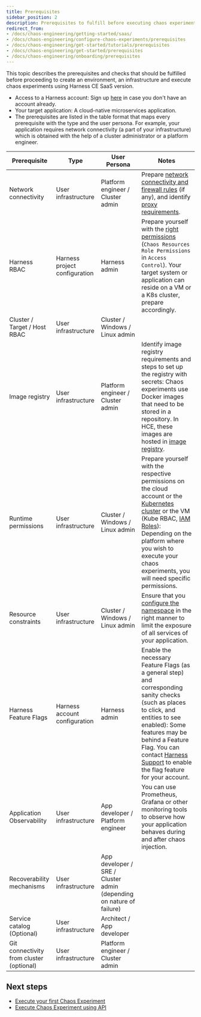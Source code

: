```yaml
---
title: Prerequisites
sidebar_position: 2
description: Prerequisites to fulfill before executing chaos experiments.
redirect_from:
- /docs/chaos-engineering/getting-started/saas/
- /docs/chaos-engineering/configure-chaos-experiments/prerequisites
- /docs/chaos-engineering/get-started/tutorials/prerequisites
- /docs/chaos-engineering/get-started/prerequisites
- /docs/chaos-engineering/onboarding/prerequisites
---
```


This topic describes the prerequisites and checks that should be fulfilled before proceeding to create an environment, an infrastructure and execute chaos experiments using Harness CE SaaS version.

- Access to a Harness account: Sign up [here](https://app.harness.io) in case you don't have an account already. 
- Your target application: A cloud-native microservices application.
- The prerequisites are listed in the table format that maps every prerequisite with the type and the user persona. For example, your application requires network connectivity (a part of your infrastructure) which is obtained with the help of a cluster administrator or a platform engineer.


| **Prerequisite**                         | **Type**                      | **User Persona**                                                     | **Notes**                                                                                                                                                                                                                                                                                                                                                                              |
|------------------------------------------|-------------------------------|----------------------------------------------------------------------|----------------------------------------------------------------------------------------------------------------------------------------------------------------------------------------------------------------------------------------------------------------------------------------------------------------------------------------------------------------------------------------|
| Network connectivity                     | User infrastructure           | Platform engineer / Cluster admin                                    | Prepare [network connectivity and firewall rules](https://developer.harness.io/docs/platform/references/allowlist-harness-domains-and-ips/) (if any), and identify [proxy requirements](/docs/chaos-engineering/getting-started/smp/).                                                                                                                                                 |
| Harness RBAC                             | Harness project configuration | Harness admin                                                        | Prepare yourself with the [right permissions](https://developer.harness.io/docs/platform/role-based-access-control/rbac-in-harness/) (`Chaos Resources Role Permissions` in `Access Control`). Your target system or application can reside on a VM or a K8s cluster, prepare accordingly.                                                                                             |
| Cluster / Target / Host RBAC             | User infrastructure           | Cluster / Windows / Linux admin                                      |                                                                                                                                                                                                                                                                                                                                                                                        |
| Image registry                           | User infrastructure           | Platform engineer / Cluster admin                                    | Identify image registry requirements and steps to set up the registry with secrets: Chaos experiments use Docker images that need to be stored in a repository. In HCE, these images are hosted in [image registry](/docs/chaos-engineering/use-harness-ce/image-registry).                                                                                                            |
| Runtime permissions                      | User infrastructure           | Cluster / Windows / Linux admin                                      | Prepare yourself with the respective permissions on the cloud account or the [Kubernetes cluster](/docs/category/permissions) or the VM (Kube RBAC, [IAM Roles](/docs/chaos-engineering/use-harness-ce/chaos-faults/aws/security-configurations/aws-iam-integration)): Depending on the platform where you wish to execute your chaos experiments, you will need specific permissions. |
| Resource constraints                     | User infrastructure           | Cluster / Windows / Linux admin                                      | Ensure that you [configure the namespace](/docs/chaos-engineering/security/namespace-considerations) in the right manner to limit the exposure of all services of your application.                                                                                                                                                                                                    |
| Harness Feature Flags                    | Harness account configuration | Harness admin                                                        | Enable the necessary Feature Flags (as a general step) and corresponding sanity checks (such as places to click, and entities to see enabled): Some features may be behind a Feature Flag. You can contact [Harness Support](mailto:support@harness.io) to enable the flag feature for your account.                                                                                   |
| Application Observability                | User infrastructure           | App developer / Platform engineer                                    | You can use Prometheus, Grafana or other monitoring tools to observe how your application behaves during and after chaos injection.                                                                                                                                                                                                                                                    |
| Recoverability mechanisms                | User infrastructure           | App developer / SRE / Cluster admin (depending on nature of failure) |                                                                                                                                                                                                                                                                                                                                                                                        |
| Service catalog (Optional)               | User infrastructure           | Architect / App developer                                            |                                                                                                                                                                                                                                                                                                                                                                                        |
| Git connectivity from cluster (optional) | User infrastructure           | Platform engineer / Cluster admin                                    |                                                                                                                                                                                                                                                                                                                                                                                        |


## Next steps

- [Execute your first Chaos Experiment](/docs/chaos-engineering/getting-started/saas)
- [Execute Chaos Experiment using API](/docs/chaos-engineering/getting-started/saas/experiment-using-api)